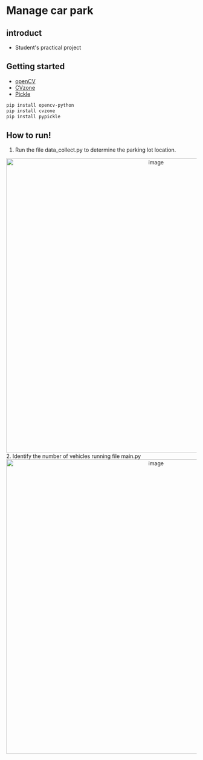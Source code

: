 # Manage car park
## introduct
- Student's practical project
## Getting started
- [openCV](https://opencv.org/get-started)
- [CVzone](https://www.computervision.zone/)
- [Pickle](https://docs.python.org/3/library/pickle.html)

```bash
pip install opencv-python
pip install cvzone
pip install pypickle
```
## How to run!
1. Run the file data_collect.py to determine the parking lot location.
<div align="center">
  <img width="777" alt="image" src="https://github.com/huydaker/ComputerVision/assets/92807267/71e8b352-1bcb-4f7f-b953-4536d9ee37a6">
</div>
2. Identify the number of vehicles running file main.py
<div align="center">
  <img width="777" alt="image" src="https://github.com/huydaker/ComputerVision/assets/92807267/4a7030db-6385-43ac-82cb-d8291000d902">
</div>
